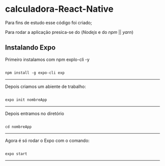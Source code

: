 # calculadora-React-Native

Para fins de estudo esse código foi criado;

Para rodar a aplicação presica-se do (*Nodejs* e do *npm* || *yarn*)
## Instalando Expo
Primeiro instalamos com npm explo-cli -y

```shell

npm install -g expo-cli exp

```
*******

Depois criamos um abiente de trabalho:

```shell

expo init nombreApp

```
*******

Depois entramos no diretório

```shell

cd nombreApp

```

*******

Agora é só rodar o Expo com o comando: 

```shell

expo start

```

*******